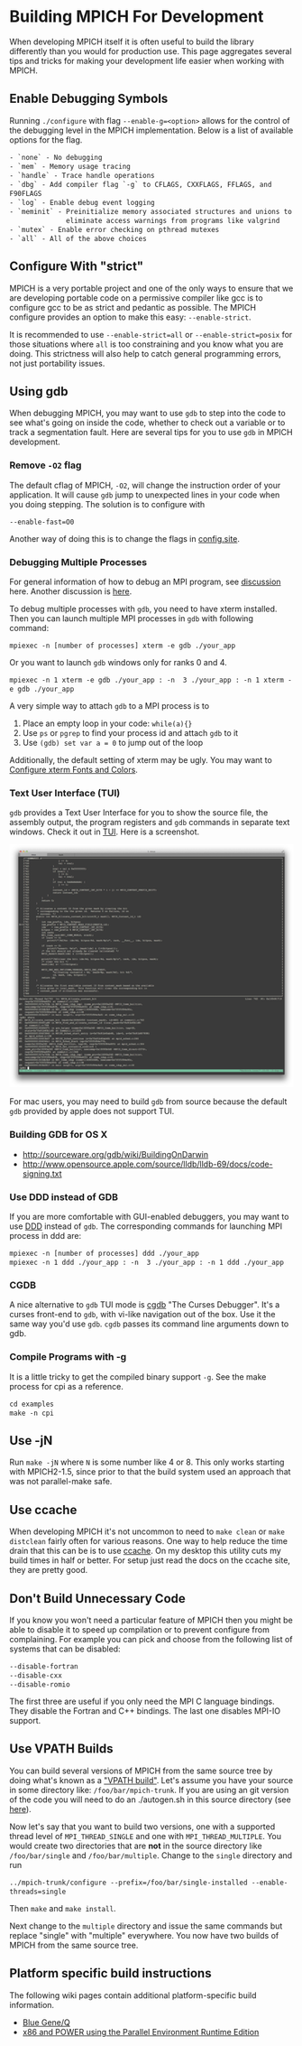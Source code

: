 # Building MPICH For Development

When developing MPICH itself it is often useful to build the library
differently than you would for production use. This page aggregates
several tips and tricks for making your development life easier when
working with MPICH.

## Enable Debugging Symbols

Running `./configure` with flag `--enable-g=<option>` allows for the control 
of the debugging level in the MPICH implementation. Below is a list of available
options for the flag.

	- `none` - No debugging
	- `mem` - Memory usage tracing
	- `handle` - Trace handle operations
	- `dbg` - Add compiler flag `-g` to CFLAGS, CXXFLAGS, FFLAGS, and F90FLAGS
	- `log` - Enable debug event logging
	- `meminit` - Preinitialize memory associated structures and unions to
                  eliminate access warnings from programs like valgrind
	- `mutex` - Enable error checking on pthread mutexes
	- `all` - All of the above choices

## Configure With "strict"

MPICH is a very portable project and one of the only ways to ensure that
we are developing portable code on a permissive compiler like gcc is to
configure gcc to be as strict and pedantic as possible. The MPICH
configure provides an option to make this easy: `--enable-strict`.

It is recommended to use `--enable-strict=all` or `--enable-strict=posix` 
for those situations where `all` is too constraining and you know what you
are doing. This strictness will also help to catch general programming
errors, not just portability issues.

## Using gdb

When debugging MPICH, you may want to use `gdb` to step into the code to
see what's going on inside the code, whether to check out a variable or
to track a segmentation fault. Here are several tips for you to use
`gdb` in MPICH development.

### Remove `-O2` flag

The default cflag of MPICH, `-O2`, will change the instruction order of
your application. It will cause `gdb` jump to unexpected lines in your
code when you doing stepping. The solution is to configure with

```
--enable-fast=O0
```

Another way of doing this is to change the flags in
[config.site](http://stackoverflow.com/questions/3116645/default-compiler-flags-with-autotools).

### Debugging Multiple Processes

For general information of how to debug an MPI program, see
[discussion](http://stackoverflow.com/questions/329259/how-do-i-debug-an-mpi-program)
here. Another discussion is
[here](http://lists.mcs.anl.gov/pipermail/mpich-discuss/2010-April/006966.html).

To debug multiple processes with  `gdb`, you need to have xterm
installed. Then you can launch multiple MPI processes in `gdb` with
following command:

```
mpiexec -n [number of processes] xterm -e gdb ./your_app
```

Or you want to launch `gdb` windows only for ranks 0 and 4.

```
mpiexec -n 1 xterm -e gdb ./your_app : -n  3 ./your_app : -n 1 xterm -e gdb ./your_app
```

A very simple way to attach `gdb` to a MPI process is to

1. Place an empty loop in your code: `while(a){}`
2. Use `ps` or `pgrep` to find your process id and attach `gdb` to it
3. Use `(gdb) set var a = 0` to jump out of the loop

Additionally, the default setting of xterm may be ugly. You may want
to [Configure xterm Fonts and Colors](../misc/Configure_xterm_Fonts_and_Colors.md).

### Text User Interface (TUI)

`gdb` provides a Text User Interface for you to show the source file, the
assembly output, the program registers and `gdb` commands in separate text
windows. Check it out in
[TUI](http://sourceware.org/gdb/onlinedocs/gdb/TUI.html). Here is a
screenshot. 

![Gdb-tui-example.png](../images/Gdb-tui-example.png "Gdb-tui-example.png")

For mac users, you may need to build `gdb` from source because the default
`gdb` provided by apple does not support TUI.

### Building GDB for OS X

  - <http://sourceware.org/gdb/wiki/BuildingOnDarwin>
  - <http://www.opensource.apple.com/source/lldb/lldb-69/docs/code-signing.txt>

### Use DDD instead of GDB

If you are more comfortable with GUI-enabled debuggers, you may want to
use [DDD](http://www.gnu.org/software/ddd/) instead of `gdb`. The
corresponding commands for launching MPI process in ddd are:

```
mpiexec -n [number of processes] ddd ./your_app
mpiexec -n 1 ddd ./your_app : -n  3 ./your_app : -n 1 ddd ./your_app
```

### CGDB

A nice alternative to `gdb` TUI mode is [cgdb](http://cgdb.github.io/)
"The Curses Debugger". It's a curses front-end to `gdb`, with vi-like
navigation out of the box. Use it the same way you'd use `gdb`. `cgdb`
passes its command line arguments down to gdb.

### Compile Programs with -g

It is a little tricky to get the compiled binary support `-g`. See the
make process for cpi as a reference.

```
cd examples
make -n cpi
```

## Use -jN

Run `make -jN` where `N` is some number like 4 or 8. This only works
starting with MPICH2-1.5, since prior to that the build system used an
approach that was not parallel-make safe.

## Use ccache

When developing MPICH it's not uncommon to need to `make clean` or `make
distclean` fairly often for various reasons. One way to help reduce the
time drain that this can be is to use
[ccache](http://ccache.samba.org/). On my desktop this utility cuts my
build times in half or better. For setup just read the docs on the
ccache site, they are pretty good.

## Don't Build Unnecessary Code

If you know you won't need a particular feature of MPICH then you might
be able to disable it to speed up compilation or to prevent configure
from complaining. For example you can pick and choose from the following
list of systems that can be disabled:

```
--disable-fortran
--disable-cxx
--disable-romio
```

The first three are useful if you only need the MPI C language bindings.
They disable the Fortran and C++ bindings. The last one disables MPI-IO
support.

## Use VPATH Builds

You can build several versions of MPICH from the same source tree by
doing what's known as a ["VPATH build"](http://www.gnu.org/software/make/manual/make.html#General-Search).
Let's assume you have your source in some directory like:
`/foo/bar/mpich-trunk`. If you are using an git version of the code you
will need to do an ./autogen.sh in this source directory (see
[here](Github.md#setting-up-the-build-environment)).

Now let's say that you want to build two versions, one with a supported
thread level of `MPI_THREAD_SINGLE` and one with `MPI_THREAD_MULTIPLE`.
You would create two directories that are **not** in the source
directory like `/foo/bar/single` and `/foo/bar/multiple`. Change to the
`single` directory and run

```
../mpich-trunk/configure --prefix=/foo/bar/single-installed --enable-threads=single
```

Then `make` and `make install`.

Next change to the `multiple` directory and issue the same commands but
replace "single" with "multiple" everywhere. You now have two builds of
MPICH from the same source tree.

## Platform specific build instructions

The following wiki pages contain additional platform-specific build
information.

  - [Blue Gene/Q](BGQ.md)
  - [x86 and POWER using the Parallel Environment Runtime Edition](PE_RTE.md)
